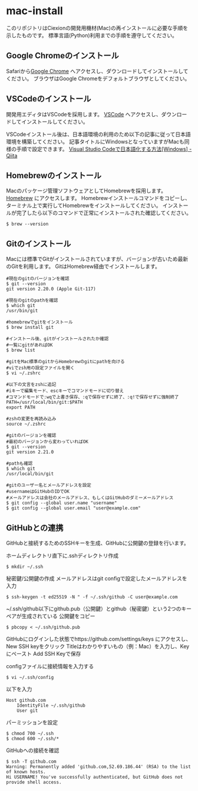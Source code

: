 # mac-install

このリポジトリはCiexionの開発用機材(Mac)の再インストールに必要な手順を示したものです。
標準言語(Python)利用までの手順を遵守してください。

## Google Chromeのインストール
Safariから[Google Chrome](https://www.google.com/intl/ja_jp/chrome/) へアクセスし、ダウンロードしてインストールしてください。
ブラウザはGoogle Chromeをデフォルトブラウザとしてください。

## VSCodeのインストール
開発用エディタはVSCodeを採用します。
[VSCode](https://azure.microsoft.com/ja-jp/products/visual-studio-code/) へアクセスし、ダウンロードしてインストールしてください。

VSCodeインストール後は、日本語環境の利用のため以下の記事に従って日本語環境を構築してください。
記事タイトルにWindowsとなっていますがMacも同様の手順で設定できます。
[Visual Studio Codeで日本語化する方法[Windows] - Qiita](https://qiita.com/nanamesincos/items/5c48ff88a4eeef0a8631)

## Homebrewのインストール
Macのパッケージ管理ソフトウェアとしてHomebrewを採用します。
[Homebrew](https://brew.sh/index_ja) にアクセスします。
Homebrewインストールコマンドをコピーし、ターミナル上で実行してHomebrewをインストールしてください。
インストールが完了したら以下のコマンドで正常にインストールされた確認してください。

```
$ brew --version
```

## Gitのインストール
Macには標準でGitがインストールされていますが、バージョンが古いため最新のGitを利用します。
GitはHomebrew経由でインストールします。

```
#現在のgitのバージョンを確認
$ git --version
git version 2.20.0 (Apple Git-117)

#現在のgitのpathを確認
$ which git
/usr/bin/git

#homebrewでgitをインストール
$ brew install git

#インストール後、gitがインストールされたか確認
#一覧にgitがあればOK
$ brew list

#gitをMac標準のgitからHomebrewのgitにpathを向ける
#viでzsh用の設定ファイルを開く
$ vi ~/.zshrc

#以下の文言をzshに追記
#iキーで編集モード、escキーでコマンドモードに切り替え
#コマンドモードで:wqで上書き保存、:qで保存せずに終了、:q!で保存せずに強制終了
PATH=/usr/local/bin/git:$PATH
export PATH

#zshの変更を再読み込み
source ~/.zshrc

#gitのバージョンを確認
#最初のバージョンから変わっていればOK
$ git --version
git version 2.21.0

#pathも確認
$ which git
/usr/local/bin/git

#gitのユーザー名とメールアドレスを設定
#usernameはGitHubのIDでOK
#メールアドレスは会社のメールアドレス、もしくはGitHubのダミーメールアドレス
$ git config --global user.name "username"
$ git config --global user.email "user@example.com"
```

## GitHubとの連携
GitHubと接続するためのSSHキーを生成、GitHubに公開鍵の登録を行います。

ホームディレクトリ直下に.sshディレクトリ作成
```
$ mkdir ~/.ssh
```

秘密鍵/公開鍵の作成
メールアドレスはgit configで設定したメールアドレスを入力
```
$ ssh-keygen -t ed25519 -N " -f ~/.ssh/github -C user@example.com
```

~/.ssh/github以下にgithub.pub（公開鍵）とgithub（秘密鍵）という2つのキーペアが生成されている
公開鍵をコピー
```
$ pbcopy < ~/.ssh/github.pub
```

GitHubにログインした状態でhttps://github.com/settings/keys にアクセスし、New SSH keyをクリック
Titleはわかりやすいもの（例：Mac）を入力し、Keyにペースト
Add SSH Keyで保存

configファイルに接続情報を入力する
```
$ vi ~/.ssh/config
```

以下を入力

```
Host github.com
    IdentityFile ~/.ssh/github
    User git
```

パーミッションを設定

```
$ chmod 700 ~/.ssh
$ chmod 600 ~/.ssh/*
```

GitHubへの接続を確認

```
$ ssh -T github.com
Warning: Permanently added 'github.com,52.69.186.44' (RSA) to the list of known hosts.
Hi USERNAME! You've successfully authenticated, but GitHub does not provide shell access.
```
